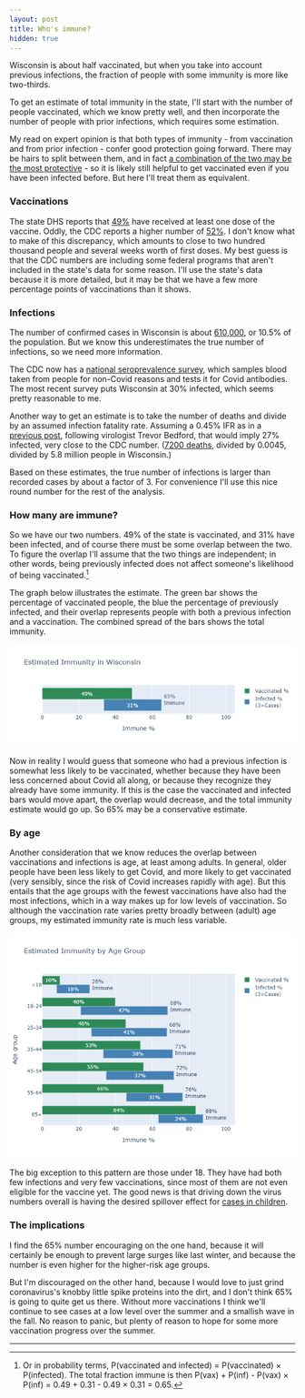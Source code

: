 ```yaml
---
layout: post
title: Who's immune?
hidden: true
---
```


Wisconsin is about half vaccinated, but when you take into account previous infections, the fraction of people with some immunity is more like two-thirds. 

To get an estimate of total immunity in the state, I'll start with the number of people vaccinated, which we know pretty well, and then incorporate the number of people with prior infections, which requires some estimation.

My read on expert opinion is that both types of immunity - from vaccination and from prior infection - confer good protection going forward. There may be hairs to split between them, and in fact [a combination of the two may be the most protective](https://twitter.com/EricTopol/status/1396538615266627585) - so it is likely still helpful to get vaccinated even if you have been infected before. But here I'll treat them as equivalent.

### Vaccinations
The state DHS reports that [49%](https://www.dhs.wisconsin.gov/covid-19/vaccine-data.htm) have received at least one dose of the vaccine. Oddly, the CDC reports a higher number of [52%](https://covid.cdc.gov/covid-data-tracker/#vaccinations). I don't know what to make of this discrepancy, which amounts to close to two hundred thousand people and several weeks worth of first doses. My best guess is that the CDC numbers are including some federal programs that aren't included in the state's data for some reason. I'll use the state's data because it is more detailed, but it may be that we have a few more percentage points of vaccinations than it shows.

### Infections
The number of confirmed cases in Wisconsin is about [610,000](https://www.dhs.wisconsin.gov/covid-19/cases.htm), or 10.5% of the population. But we know this underestimates the true number of infections, so we need more information.

The CDC now has a [national seroprevalence survey](https://covid.cdc.gov/covid-data-tracker/#national-lab), which samples blood taken from people for non-Covid reasons and tests it for Covid antibodies. The most recent survey puts Wisconsin at 30% infected, which seems pretty reasonable to me. 

Another way to get an estimate is to take the number of deaths and divide by an assumed infection fatality rate. Assuming a 0.45% IFR as in a [previous post](https://covid-wisconsin.com/2020/11/22/status-update/#how-many-of-us-have-been-infected), following virologist Trevor Bedford, that would imply 27% infected, very close to the CDC number. ([7200 deaths](https://www.dhs.wisconsin.gov/covid-19/deaths.htm), divided by 0.0045, divided by 5.8 million people in Wisconsin.) 

Based on these estimates, the true number of infections is larger than recorded cases by about a factor of 3. For convenience I'll use this nice round number for the rest of the analysis.

### How many are immune?
So we have our two numbers. 49% of the state is vaccinated, and 31% have been infected, and of course there must be some overlap between the two. To figure the overlap I'll assume that the two things are independent; in other words, being previously infected does not affect someone's likelihood of being vaccinated.[^Probability] 

The graph below illustrates the estimate. The green bar shows the percentage of vaccinated people, the blue the percentage of previously infected, and their overlap represents people with both a previous infection and a vaccination. The combined spread of the bars shows the total immunity.

![Immunity for the state](../assets/Immune-Total.png)

Now in reality I would guess that someone who had a previous infection is somewhat less likely to be vaccinated, whether because they have been less concerned about Covid all along, or because they recognize they already have some immunity. If this is the case the vaccinated and infected bars would move apart, the overlap would decrease, and the total immunity estimate would go up. So 65% may be a conservative estimate.

### By age
Another consideration that we know reduces the overlap between vaccinations and infections is age, at least among adults. In general, older people have been less likely to get Covid, and more likely to get vaccinated (very sensibly, since the risk of Covid increases rapidly with age). But this entails that the age groups with the fewest vaccinations have also had the most infections, which in a way makes up for low levels of vaccination. So although the vaccination rate varies pretty broadly between (adult) age groups, my estimated immunity rate is much less variable.

![Immunity by age group](../assets/Immune-Age.png)

The big exception to this pattern are those under 18. They have had both few infections and very few vaccinations, since most of them are not even eligible for the vaccine yet. The good news is that driving down the virus numbers overall is having the desired spillover effect for [cases in children](https://www.dhs.wisconsin.gov/covid-19/cases.htm#youth).

### The implications
I find the 65% number encouraging on the one hand, because it will certainly be enough to prevent large surges like last winter, and because the number is even higher for the higher-risk age groups. 

But I'm discouraged on the other hand, because I would love to just grind coronavirus's knobby little spike proteins into the dirt, and I don't think 65% is going to quite get us there. Without more vaccinations I think we'll continue to see cases at a low level over the summer and a smallish wave in the fall. No reason to panic, but plenty of reason to hope for some more vaccination progress over the summer.

---

[^Probability]: Or in probability terms, P(vaccinated and infected) = P(vaccinated) &times; P(infected). The total fraction immune is then P(vax) + P(inf) - P(vax) &times; P(inf) = 0.49 + 0.31 - 0.49 &times; 0.31 = 0.65.
